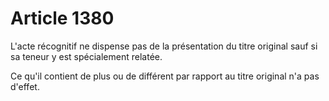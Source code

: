 # Article 1380

L'acte récognitif ne dispense pas de la présentation du titre original sauf si sa teneur y est spécialement relatée.

Ce qu'il contient de plus ou de différent par rapport au titre original n'a pas d'effet.

